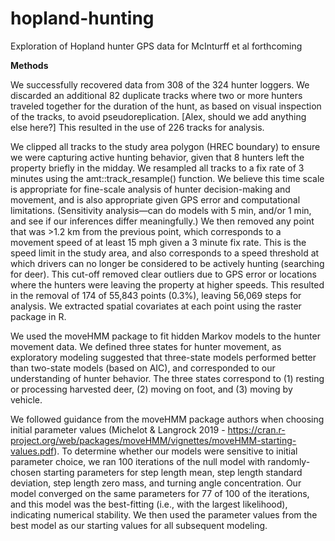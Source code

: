 # hopland-hunting
Exploration of Hopland hunter GPS data for McInturff et al forthcoming

**Methods**

We successfully recovered data from 308 of the 324 hunter loggers. We discarded an additional 82 duplicate tracks where two or more hunters traveled together for the duration of the hunt, as based on visual inspection of the tracks, to avoid pseudoreplication. [Alex, should we add anything else here?] This resulted in the use of 226 tracks for analysis.

We clipped all tracks to the study area polygon (HREC boundary) to ensure we were capturing active hunting behavior, given that 8 hunters left the property briefly in the midday. We resampled all tracks to a fix rate of 3 minutes using the amt::track_resample() function. We believe this time scale is appropriate for fine-scale analysis of hunter decision-making and movement, and is also appropriate given GPS error and computational limitations. (Sensitivity analysis—can do models with 5 min, and/or 1 min, and see if our inferences differ meaningfully.) We then removed any point that was >1.2 km from the previous point, which corresponds to a movement speed of at least 15 mph given a 3 minute fix rate. This is the speed limit in the study area, and also corresponds to a speed threshold at which drivers can no longer be considered to be actively hunting (searching for deer). This cut-off removed clear outliers due to GPS error or locations where the hunters were leaving the property at higher speeds. This resulted in the removal of 174 of 55,843 points (0.3%), leaving 56,069 steps for analysis. We extracted spatial covariates at each point using the raster package in R.

We used the moveHMM package to fit hidden Markov models to the hunter movement data. We defined three states for hunter movement, as exploratory modeling suggested that three-state models performed better than two-state models (based on AIC), and corresponded to our understanding of hunter behavior. The three states correspond to (1) resting or processing harvested deer, (2) moving on foot, and (3) moving by vehicle.

We followed guidance from the moveHMM package authors when choosing initial parameter values (Michelot & Langrock 2019 - https://cran.r-project.org/web/packages/moveHMM/vignettes/moveHMM-starting-values.pdf). To determine whether our models were sensitive to initial parameter choice, we ran 100 iterations of the null model with randomly-chosen starting parameters for step length mean, step length standard deviation, step length zero mass, and turning angle concentration. Our model converged on the same parameters for 77 of 100 of the iterations, and this model was the best-fitting (i.e., with the largest likelihood), indicating numerical stability. We then used the parameter values from the best model as our starting values for all subsequent modeling.
